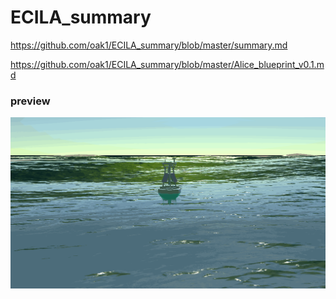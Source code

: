 # ECILA_summary

https://github.com/oak1/ECILA_summary/blob/master/summary.md

https://github.com/oak1/ECILA_summary/blob/master/Alice_blueprint_v0.1.md

### preview

![](GIF.gif)
